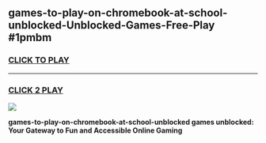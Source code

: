 
## games-to-play-on-chromebook-at-school-unblocked-Unblocked-Games-Free-Play #1pmbm
<h3>
<a href="https://us.freeplayer.one?title=games-to-play-on-chromebook-at-school-unblocked&ref=9M">CLICK TO PLAY</a></h3>
<hr>

<h3>
<a href="https://us.freeplayer.one?title=games-to-play-on-chromebook-at-school-unblocked&ref=9M">CLICK 2 PLAY</a>
  
</h3>

<a href="https://us.freeplayer.one?title=games-to-play-on-chromebook-at-school-unblocked&ref=9M"><img src="https://clearcache.store/games.png"></a>


**games-to-play-on-chromebook-at-school-unblocked games unblocked: Your Gateway to Fun and Accessible Online Gaming**
